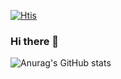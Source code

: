 [![Htis](https://hits.seeyoufarm.com/api/count/incr/badge.svg?url=https%3A%2F%2Fgithub.com%2Fgjbae1212%2Fhit-counter&count_bg=%23FFEF59&title_bg=%23FFEF59&icon=&icon_color=%23FFFFFF&title=&edge_flat=false)](https://hits.seeyoufarm.com)

### Hi there 👋

![Anurag's GitHub stats](https://github-readme-stats.vercel.app/api?username=layule&show_icons=true&theme=radical)

